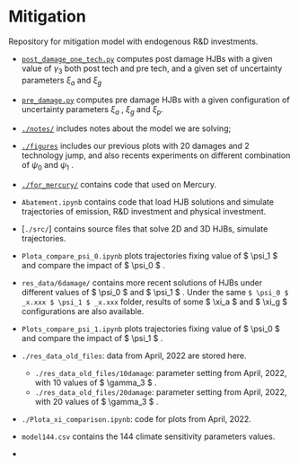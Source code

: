 # Mitigation
Repository for mitigation model with endogenous R&amp;D investments.

- [`post_damage_one_tech.py`](./post_damage_one_tech.py) computes post damage HJBs with a given value of 
$\gamma_3$
both post tech and pre tech, and a given set of uncertainty parameters 
$\xi_a$
and
$\xi_g$
- [`pre_damage.py`](./pre_damage.py) computes pre damage HJBs with a given configuration of uncertainty parameters
$\xi_a$
,
$\xi_g$
and
$\xi_p$.

- [`./notes/`](./notes/) includes notes about the model we are solving;
- [`./figures`](./figures/) includes our previous plots with 20 damages and 2 technology jump, and also recents experiments on different combination of 
$\psi_0$
and
$\psi_1$
.
- [`./for_mercury/`](./mercury/) contains code that used on Mercury.
- `Abatement.ipynb` contains code that load HJB solutions and simulate trajectories of emission, R&D investment and physical investment.
- [`./src/`] contains source files that solve 2D and 3D HJBs, simulate trajectories.
- `Plota_compare_psi_0.ipynb` plots trajectories fixing value of
$
\psi_1
$
and compare the impact of
$
\psi_0
$
.
- `res_data/6damage/` contains more recent solutions of HJBs under different values of 
$
\psi_0
$
and
$
\psi_1
$
. Under the same `
$
\psi_0
$
_x.xxx
$
\psi_1
$
_x.xxx
`
folder, results of some 
$
\xi_a
$
and
$
\xi_g
$
configurations are also available.
- `Plots_compare_psi_1.ipynb` plots trajectories fixing value of 
$
\psi_0
$ 
and compare the impact of 
$
\psi_1
$
.
- `./res_data_old_files`: data from April, 2022 are stored here.
	- `./res_data_old_files/10damage`: parameter setting from April, 2022, with 10 values of 
$
\gamma_3
$
.
	- `./res_data_old_files/20damage`: parameter setting from April, 2022, with 20 values of
$
\gamma_3
$
.
- `./Plota_xi_comparison.ipynb`: code for plots from April, 2022.
- `model144.csv` contains the 144 climate sensitivity parameters values.
- 
